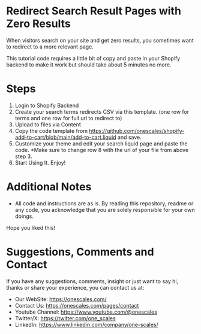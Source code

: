 # Redirect Search Result Pages with Zero Results
When visitors search on your site and get zero results, you sometimes want to redirect to a more relevant page. 

This tutorial code requires a little bit of copy and paste in your Shopify backend to make it work but should take about 5 minutes no more.

# Steps

1. Login to Shopify Backend
2. Create your search terms redirects CSV via this template. (one row for terms and one row for full url to redirect to)
3. Upload to files via Content
4. Copy the code template from https://github.com/onescales/shopify-add-to-cart/blob/main/add-to-cart.liquid and save.
5. Customize your theme and edit your search liquid page and paste the code. *Make sure to change row 8 with the url of your file from above step 3.
6. Start Using It. Enjoy!

# Additional Notes
- All code and instructions are as is. By reading this repository, readme or any code, you acknowledge that you are solely responsible for your own doings.

Hope you liked this!

# Suggestions, Comments and Contact
If you have any suggestions, comments, insight or just want to say hi, thanks or share your experience, you can contact us at:
- Our WebSite: https://onescales.com/
- Contact Us: https://onescales.com/pages/contact
- Youtube Channel: https://www.youtube.com/@onescales
- Twitter/X: https://twitter.com/one_scales
- LinkedIn: https://www.linkedin.com/company/one-scales/






